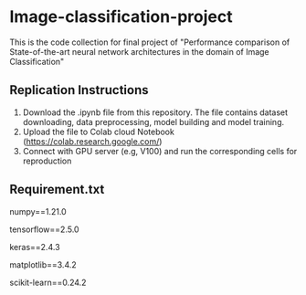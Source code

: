 # Image-classification-project
This is the code collection for final project of "Performance comparison of State-of-the-art neural network architectures in the domain of Image Classification"

## Replication Instructions
1. Download the .ipynb file from this repository. The file contains dataset downloading, data preprocessing, model building and model training.
2. Upload the file to Colab cloud Notebook (https://colab.research.google.com/)
3. Connect with GPU server (e.g, V100) and run the corresponding cells for reproduction

## Requirement.txt
numpy==1.21.0

tensorflow==2.5.0

keras==2.4.3

matplotlib==3.4.2

scikit-learn==0.24.2
